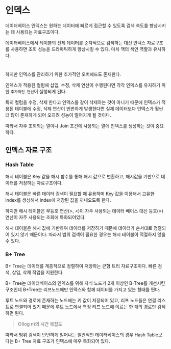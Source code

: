 # 인덱스

데이터베이스 인덱스는 원하는 데이터에 빠르게 접근할 수 있도록 검색 속도를 향상시키는 데 사용되는 자료구조이다. 

데이터베이스에서 테이블의 전체 데이터를 순차적으로 검색하는 대신 인덱스 자료구조를 사용하면 조회 성능을 드라마틱하게 향상시킬 수 있다. 마치 책의 색인 역할과 유사하다.

#

하지만 인덱스를 관리하기 위한 추가적인 오버헤드도 존재한다.

인덱스가 적용된 컬럼에 삽입, 수정, 삭제 연산이 수행된다면 각각 인덱스를 유지하기 위한 `추가적인 연산`이 실행되게 된다.

특히 컬럼을 수정, 삭제 한다고 인덱스를 같이 삭제하는 것이 아니기 때문에 인덱스가 적용된 테이블에 수정, 삭제 연산이 빈번하게 발생한다면 실제 데이터보다 인덱스가 훨씬 더 많이 존재하게 되어 오히려 성능이 떨어지게 될 것이다.

따라서 자주 조회되는 열이나 Join 조건에 사용되는 열에 인덱스를 생성하는 것이 중요하다.

## 인덱스 자료 구조

### Hash Table

해시 테이블은 Key 값을 해시 함수를 통해 해시 값으로 변환하고, 해시값을 기반으로 데이터를 저장하는 자료구조이다.

해시 테이블은 빠른 데이터 검색이 필요할 때 유용하며 Key 값을 이용해서 고유한 index를 생성해서 index에 저장된 값을 꺼내오도록 한다.

하지만 해시 테이블은 부등호 연산(>, <)이 자주 사용되는 데이터 베이스 대신 등호(=)연산이 자주 사용되는 조회에 특화되어있다.

해시 테이블은 해시 값에 기반하여 데이터를 저장하기 때문에 데이터가 순서대로 정렬되어 있지 않기 때문이다. 따라서 범위 검색이 필요한 경우는 해시 테이블이 적절하지 않을 수 있다.


### B+ Tree

B+ Tree는 데이터를 계층적으로 정렬하여 저장하는 균형 트리 자료구조이다. 빠른 검색, 삽입, 삭제 작업을 지원한다.

B+ Tree는 데이터베이스의 인덱스를 위해 자식 노드가 2개 이상인 B-Tree를 개선시킨 구조인데 B+Tree는 리프노드에만 인덱스와 함께 데이터를 가지고 있는 형태를 띈다.

루트 노드와 경로에 존재하는 노드에는 키 값이 저장되어 있고, 리프 노드들은 연결 리스트로 연결되어 있기 때문에 루트 노드에서 특정 리프 노드에 이르는 한 개의 경로만 검색하면 된다. 
> O(log n)의 시간 복잡도

따라서 범위 검색이 빈번하게 일어나는 일반적인 데이터베이스의 경우 Hash Table보다는 B+ Tree 자료 구조가 인덱스에 매우 특화되어 있다.